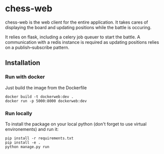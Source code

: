 # chess-web

chess-web is the web client for the entire application. It takes cares of displaying the board and updating positions while the battle is occuring.

It relies on flask, including a celery job queuer to start the battle. A communication with a redis instance is required as updating positions relies on a publish–subscribe pattern.

## Installation

### Run with docker

Just build the image from the Dockerfile
```
docker build -t dockerweb:dev .
docker run -p 5000:8000 dockerweb:dev
```

### Run locally


To install the package on your local python (don't forget to use virtual environements) and run it:

```
pip install -r requirements.txt
pip install -e .
python manage.py run
```
